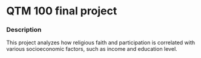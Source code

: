 # QTM 100 final project
### Description
This project analyzes how religious faith and participation is correlated with various socioeconomic factors, such as income and education level.
